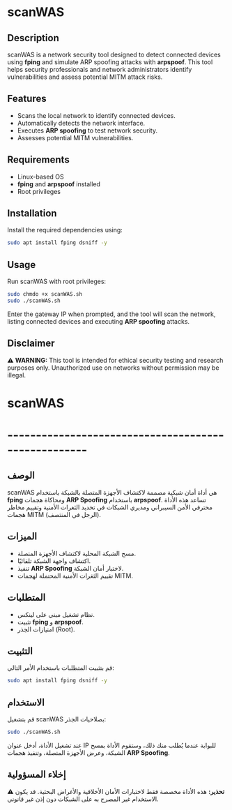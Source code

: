 # scanWAS

## Description
scanWAS is a network security tool designed to detect connected devices using **fping** and simulate ARP spoofing attacks with **arpspoof**. This tool helps security professionals and network administrators identify vulnerabilities and assess potential MITM attack risks.

## Features
- Scans the local network to identify connected devices.
- Automatically detects the network interface.
- Executes **ARP spoofing** to test network security.
- Assesses potential MITM vulnerabilities.

## Requirements
- Linux-based OS
- **fping** and **arpspoof** installed
- Root privileges

## Installation
Install the required dependencies using:
```bash
sudo apt install fping dsniff -y
```

## Usage
Run scanWAS with root privileges:
```bash
sudo chmdo +x scanWAS.sh
sudo ./scanWAS.sh
```
Enter the gateway IP when prompted, and the tool will scan the network, listing connected devices and executing **ARP spoofing** attacks.

## Disclaimer
⚠ **WARNING:** This tool is intended for ethical security testing and research purposes only. Unauthorized use on networks without permission may be illegal.

# scanWAS

# ----------------------------------------------------

## الوصف
scanWAS هي أداة أمان شبكية مصممة لاكتشاف الأجهزة المتصلة بالشبكة باستخدام **fping** ومحاكاة هجمات **ARP Spoofing** باستخدام **arpspoof**. تساعد هذه الأداة محترفي الأمن السيبراني ومديري الشبكات في تحديد الثغرات الأمنية وتقييم مخاطر هجمات MITM (الرجل في المنتصف).

## الميزات
- مسح الشبكة المحلية لاكتشاف الأجهزة المتصلة.
- اكتشاف واجهة الشبكة تلقائيًا.
- تنفيذ **ARP Spoofing** لاختبار أمان الشبكة.
- تقييم الثغرات الأمنية المحتملة لهجمات MITM.

## المتطلبات
- نظام تشغيل مبني على لينكس.
- تثبيت **fping** و **arpspoof**.
- امتيازات الجذر (Root).

## التثبيت
قم بتثبيت المتطلبات باستخدام الأمر التالي:
```bash
sudo apt install fping dsniff -y
```

## الاستخدام
قم بتشغيل scanWAS بصلاحيات الجذر:
```bash
sudo ./scanWAS.sh
```
عند تشغيل الأداة، أدخل عنوان IP للبوابة عندما يُطلب منك ذلك، وستقوم الأداة بمسح الشبكة، وعرض الأجهزة المتصلة، وتنفيذ هجمات **ARP Spoofing**.

## إخلاء المسؤولية
⚠ **تحذير:** هذه الأداة مخصصة فقط لاختبارات الأمان الأخلاقية والأغراض البحثية. قد يكون الاستخدام غير المصرح به على الشبكات دون إذن غير قانوني.

